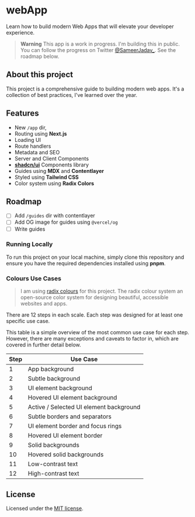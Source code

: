 # webApp

Learn how to build modern Web Apps that will elevate your developer experience.

> **Warning**
> This app is a work in progress. I'm building this in public. You can follow the progress on Twitter [@SameerJadav\_](https://twitter.com/SameerJadav_).
> See the roadmap below.

## About this project

This project is a comprehensive guide to building modern web apps. It's a collection of best practices, I've learned over the year.

## Features

- New `/app` dir,
- Routing using **Next.js**
- Loading UI
- Route handlers
- Metadata and SEO
- Server and Client Components
- **[shadcn/ui](https://ui.shadcn.com)** Components library
- Guides using **MDX** and **Contentlayer**
- Styled using **Tailwind CSS**
- Color system using **Radix Colors**

## Roadmap

- [ ] Add `/guides` dir with contentlayer
- [ ] Add OG image for guides using `@vercel/og`
- [ ] Write guides

### Running Locally

To run this project on your local machine, simply clone this repository and ensure you have the required dependencies installed using **pnpm**.

### Colours Use Cases

> I am using [radix colours](https://www.radix-ui.com/colors) for this project. The radix colour system an open-source color system for designing beautiful, accessible websites and apps.

There are 12 steps in each scale. Each step was designed for at least one specific use case.

This table is a simple overview of the most common use case for each step. However, there are many exceptions and caveats to factor in, which are covered in further detail below.

| Step | Use Case                                |
| ---- | --------------------------------------- |
| 1    | App background                          |
| 2    | Subtle background                       |
| 3    | UI element background                   |
| 4    | Hovered UI element background           |
| 5    | Active / Selected UI element background |
| 6    | Subtle borders and separators           |
| 7    | UI element border and focus rings       |
| 8    | Hovered UI element border               |
| 9    | Solid backgrounds                       |
| 10   | Hovered solid backgrounds               |
| 11   | Low-contrast text                       |
| 12   | High-contrast text                      |

## License

Licensed under the [MIT license](./LICENSE.md).
